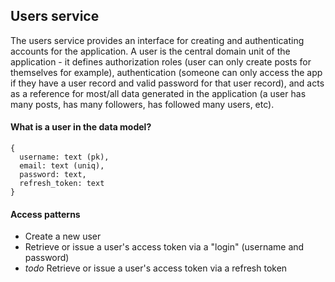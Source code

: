 ## Users service

The users service provides an interface for creating and authenticating accounts for the application. A user is the central domain unit of the application - it defines authorization roles (user can only create posts for themselves for example), authentication (someone can only access the app if they have a user record and valid password for that user record), and acts as a reference for most/all data generated in the application (a user has many posts, has many followers, has followed many users, etc).

#### What is a user in the data model?

```
{
  username: text (pk),
  email: text (uniq),
  password: text,
  refresh_token: text
}
```

#### Access patterns

- Create a new user
- Retrieve or issue a user's access token via a "login" (username and password)
- _todo_ Retrieve or issue a user's access token via a refresh token
